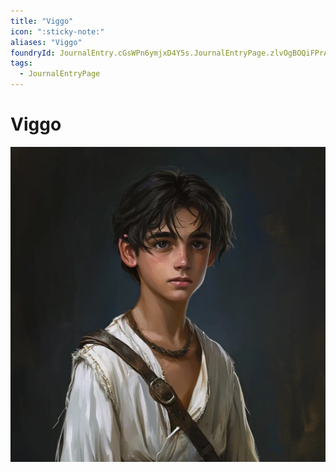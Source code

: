 ```yaml
---
title: "Viggo"
icon: ":sticky-note:"
aliases: "Viggo"
foundryId: JournalEntry.cGsWPn6ymjxD4Y5s.JournalEntryPage.zlvOgBOQiFPrAaiQ
tags:
  - JournalEntryPage
---
```


# Viggo
![](https://raw.githubusercontent.com/SkroxiousDM/SkroxiousDM/refs/heads/main/Images/viggo_martikov.webp)